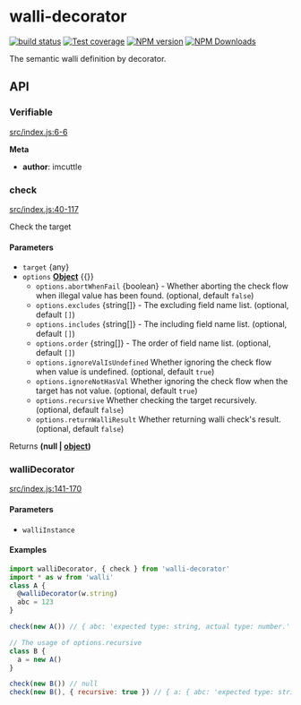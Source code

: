 # walli-decorator

[![build status](https://img.shields.io/travis/imcuttle/walli-decorator/master.svg?style=flat-square)](https://travis-ci.org/imcuttle/walli-decorator)
[![Test coverage](https://img.shields.io/codecov/c/github/imcuttle/walli-decorator.svg?style=flat-square)](https://codecov.io/github/imcuttle/walli-decorator?branch=master)
[![NPM version](https://img.shields.io/npm/v/walli-decorator.svg?style=flat-square)](https://www.npmjs.com/package/walli-decorator)
[![NPM Downloads](https://img.shields.io/npm/dm/walli-decorator.svg?style=flat-square&maxAge=43200)](https://www.npmjs.com/package/walli-decorator)

The semantic walli definition by decorator.

## API

<!-- Generated by documentation.js. Update this documentation by updating the source code. -->

### Verifiable

[src/index.js:6-6](https://github.com/imcuttle/walli-decorator/blob/61501e6b3774a4c3aa5db79205bcd889b12a254b/src/index.js#L6-L6 "Source code on GitHub")

**Meta**

-   **author**: imcuttle

### check

[src/index.js:40-117](https://github.com/imcuttle/walli-decorator/blob/61501e6b3774a4c3aa5db79205bcd889b12a254b/src/index.js#L40-L117 "Source code on GitHub")

Check the target

#### Parameters

-   `target`  {any}
-   `options` **[Object](https://developer.mozilla.org/docs/Web/JavaScript/Reference/Global_Objects/Object)** {{}}
    -   `options.abortWhenFail`  {boolean} - Whether aborting the check flow when illegal value has been found. (optional, default `false`)
    -   `options.excludes`  {string\[]} - The excluding field name list. (optional, default `[]`)
    -   `options.includes`  {string\[]} - The including field name list. (optional, default `[]`)
    -   `options.order`  {string\[]} - The order of field name list. (optional, default `[]`)
    -   `options.ignoreValIsUndefined`  Whether ignoring the check flow when value is undefined. (optional, default `true`)
    -   `options.ignoreNotHasVal`  Whether ignoring the check flow when the target has not value. (optional, default `true`)
    -   `options.recursive`  Whether checking the target recursively. (optional, default `false`)
    -   `options.returnWalliResult`  Whether returning walli check's result. (optional, default `false`)

Returns **(null | [object](https://developer.mozilla.org/docs/Web/JavaScript/Reference/Global_Objects/Object))** 

### walliDecorator

[src/index.js:141-170](https://github.com/imcuttle/walli-decorator/blob/61501e6b3774a4c3aa5db79205bcd889b12a254b/src/index.js#L141-L170 "Source code on GitHub")

#### Parameters

-   `walliInstance`  

#### Examples

```javascript
import walliDecorator, { check } from 'walli-decorator'
import * as w from 'walli'
class A {
  @walliDecorator(w.string)
  abc = 123
}

check(new A()) // { abc: 'expected type: string, actual type: number.' }

// The usage of options.recursive
class B {
  a = new A()
}

check(new B()) // null
check(new B(), { recursive: true }) // { a: { abc: 'expected type: string, actual type: number.' } }
```
